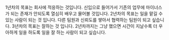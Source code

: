 1년차의 목표는 회사에 적응하는 것입니다. 신입으로 들어가서 기존의 업무에 마이너스가 되는 존재가 안되도록 열심히 배우고 물어볼 것입니다.
2년차의 목표는 일을 맡길 수 있는 사람이 되는 것 입니다. 다른 팀원과 신뢰도를 쌓아서 협력하는 팀원이 되고 싶습니다.
3년차의 목표는 잘하는 것 입니다. 2년차까지는 그냥 했으면 시간이 지날수록 더 우아하게 일을 하도록 일을 잘 하는 사람이 되고 싶습니다.
